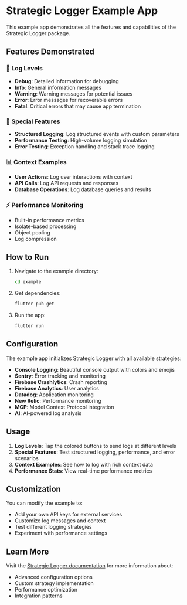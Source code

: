 # Strategic Logger Example App

This example app demonstrates all the features and capabilities of the Strategic Logger package.

## Features Demonstrated

### 🎯 Log Levels
- **Debug**: Detailed information for debugging
- **Info**: General information messages
- **Warning**: Warning messages for potential issues
- **Error**: Error messages for recoverable errors
- **Fatal**: Critical errors that may cause app termination

### 🚀 Special Features
- **Structured Logging**: Log structured events with custom parameters
- **Performance Testing**: High-volume logging simulation
- **Error Testing**: Exception handling and stack trace logging

### 📊 Context Examples
- **User Actions**: Log user interactions with context
- **API Calls**: Log API requests and responses
- **Database Operations**: Log database queries and results

### ⚡ Performance Monitoring
- Built-in performance metrics
- Isolate-based processing
- Object pooling
- Log compression

## How to Run

1. Navigate to the example directory:
   ```bash
   cd example
   ```

2. Get dependencies:
   ```bash
   flutter pub get
   ```

3. Run the app:
   ```bash
   flutter run
   ```

## Configuration

The example app initializes Strategic Logger with all available strategies:

- **Console Logging**: Beautiful console output with colors and emojis
- **Sentry**: Error tracking and monitoring
- **Firebase Crashlytics**: Crash reporting
- **Firebase Analytics**: User analytics
- **Datadog**: Application monitoring
- **New Relic**: Performance monitoring
- **MCP**: Model Context Protocol integration
- **AI**: AI-powered log analysis

## Usage

1. **Log Levels**: Tap the colored buttons to send logs at different levels
2. **Special Features**: Test structured logging, performance, and error scenarios
3. **Context Examples**: See how to log with rich context data
4. **Performance Stats**: View real-time performance metrics

## Customization

You can modify the example to:
- Add your own API keys for external services
- Customize log messages and context
- Test different logging strategies
- Experiment with performance settings

## Learn More

Visit the [Strategic Logger documentation](https://github.com/sauloroncon/strategic_logger) for more information about:
- Advanced configuration options
- Custom strategy implementation
- Performance optimization
- Integration patterns